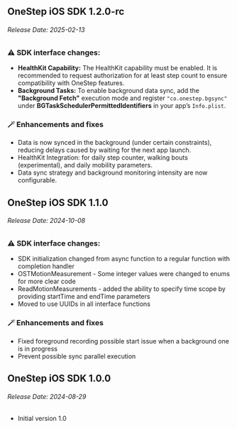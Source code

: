 ## OneStep iOS SDK 1.2.0-rc
###### Release Date: 2025-02-13

### ⚠️ SDK interface changes:
* **HealthKit Capability:** The HealthKit capability must be enabled. It is recommended to request authorization for at least step count to ensure compatibility with OneStep features.
* **Background Tasks:** To enable background data sync, add the **"Background Fetch"** execution mode and register `"co.onestep.bgsync"` under **BGTaskSchedulerPermittedIdentifiers** in your app’s `Info.plist`.

### 🪄 Enhancements and fixes
* Data is now synced in the background (under certain constraints), reducing delays caused by waiting for the next app launch.
* HealthKit Integration: for daily step counter, walking bouts (experimental), and daily mobility parameters.
* Data sync strategy and background monitoring intensity are now configurable.

## OneStep iOS SDK 1.1.0
###### Release Date: 2024-10-08

### ⚠️ SDK interface changes:
* SDK initialization changed from async function to a regular function with completion handler
* OSTMotionMeasurement - Some integer values were changed to enums for more clear code
* ReadMotionMeasurements - added the ability to specify time scope by providing startTime and endTime parameters
* Moved to use UUIDs in all interface functions

### 🪄 Enhancements and fixes
* Fixed foreground recording possible start issue when a background one is in progress
* Prevent possible sync parallel execution

## OneStep iOS SDK 1.0.0
###### Release Date: 2024-08-29

* Initial version 1.0
